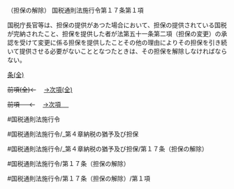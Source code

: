 （担保の解除）
国税通則法施行令第１７条第１項

国税庁長官等は、担保の提供があつた場合において、担保の提供されている国税が完納されたこと、担保を提供した者が法第五十一条第二項（担保の変更）の承認を受けて変更に係る担保を提供したことその他の理由によりその担保を引き続いて提供させる必要がないこととなつたときは、その担保を解除しなければならない。

[条(全)](国税通則法施行＿令＿第１７条_.md)

~~前項(全)←~~　  [→次項(全)](国税通則法施行＿令＿第１７条第２項_.md)

~~前項 　 ←~~　  [→次項 　 ](国税通則法施行＿令＿第１７条第２項.md)



#国税通則法施行令

#国税通則法施行令/_第４章納税の猶予及び担保

#国税通則法施行令/_第４章納税の猶予及び担保/第１７条（担保の解除）

#国税通則法施行令/第１７条（担保の解除）

#国税通則法施行令/第１７条（担保の解除）/第１項

